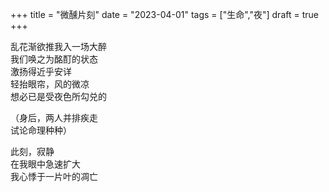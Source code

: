 +++
title = "微醺片刻"
date = "2023-04-01"
tags = ["生命","夜"]
draft = true
+++

乱花渐欲推我入一场大醉<br>
我们唤之为酩酊的状态<br>
激扬得近乎安详<br>
轻抬眼帘，风的微凉<br>
想必已是受夜色所勾兑的<br>

（身后，两人并排疾走<br>
试论命理种种）<br>

此刻，寂静<br>
在我眼中急速扩大<br>
我心悸于一片叶的凋亡<br>
